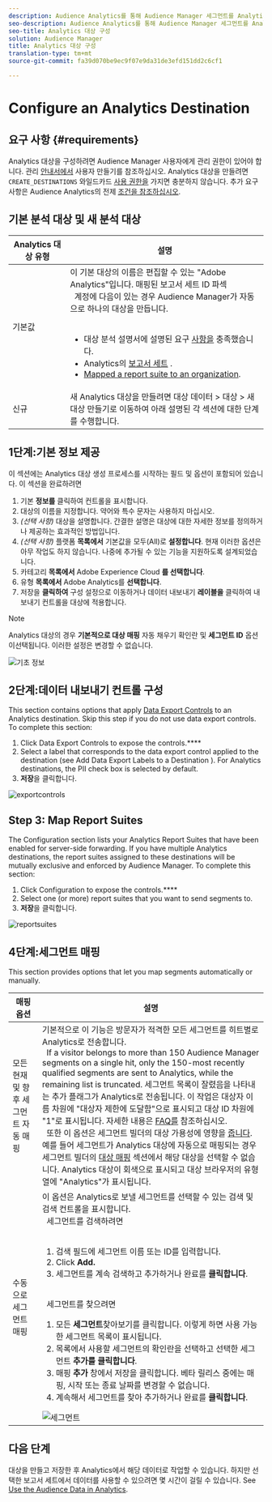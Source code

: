 ```yaml
---
description: Audience Analytics를 통해 Audience Manager 세그먼트를 Analytics에 보낼 수 있습니다. 이 기능을 사용하려면 Analytics 대상을 만들고 세그먼트를 Audience Manager의 대상에 매핑합니다.
seo-description: Audience Analytics를 통해 Audience Manager 세그먼트를 Analytics에 보낼 수 있습니다. 이 기능을 사용하려면 Analytics 대상을 만들고 세그먼트를 Audience Manager의 대상에 매핑합니다.
seo-title: Analytics 대상 구성
solution: Audience Manager
title: Analytics 대상 구성
translation-type: tm+mt
source-git-commit: fa39d070be9ec9f07e9da31de3efd151dd2c6cf1

---
```



# Configure an Analytics Destination

## 요구 사항 {#requirements}

Analytics 대상을 구성하려면 Audience Manager 사용자에게 관리 권한이 있어야 합니다. 관리 [안내서에서](/help/using/features/administration/administration-overview.md#create-users) 사용자 만들기를 참조하십시오. Analytics 대상을 만들려면 `CREATE_DESTINATIONS` 와일드카드 [사용 권한을](/help/using/features/administration/administration-overview.md#wild-card-permissions) 가지면 충분하지 않습니다.
추가 요구 사항은 Audience Analytics의 전제 [조건을 참조하십시오](https://marketing.adobe.com/resources/help/en_US/analytics/audiences/).

## 기본 분석 대상 및 새 분석 대상

| Analytics 대상 유형 | 설명 |
|---|---|
| 기본값 | 이 기본 대상의 이름은 편집할 수 있는 "Adobe Analytics"입니다. 매핑된 보고서 세트 ID 파섹 <br>  계정에 다음이 있는 경우 Audience Manager가 자동으로 하나의 대상을 만듭니다. <br>  <ul><li>대상 분석 설명서에 설명된 요구 [사항을](https://marketing.adobe.com/resources/help/en_US/analytics/audiences/) 충족했습니다.</li><li>Analytics의 [보고서 세트](https://marketing.adobe.com/resources/help/en_US/sc/implement/ref-reports-report-suites.html) .</li><li>[Mapped a report suite to an organization](https://marketing.adobe.com/resources/help/en_US/mcloud/report-suite-mapping.html).</li></ul> |
| 신규 | 새 Analytics 대상을 만들려면 대상 데이터 &gt; 대상 &gt; 새 대상 만들기로 이동하여 아래 설명된 각 섹션에 대한 단계를 수행합니다. |

## 1단계:기본 정보 제공

이 섹션에는 Analytics 대상 생성 프로세스를 시작하는 필드 및 옵션이 포함되어 있습니다. 이 섹션을 완료하려면

1. 기본 **정보를** 클릭하여 컨트롤을 표시합니다.
2. 대상의 이름을 지정합니다. 약어와 특수 문자는 사용하지 마십시오.
3. *(선택 사항)* 대상을 설명합니다. 간결한 설명은 대상에 대한 자세한 정보를 정의하거나 제공하는 효과적인 방법입니다.
4. *(선택 사항)* 플랫폼 **목록에서** 기본값을 모두(All)로 **설정합니다**. 현재 이러한 옵션은 아무 작업도 하지 않습니다. 나중에 추가될 수 있는 기능을 지원하도록 설계되었습니다.
5. 카테고리 **목록에서** Adobe Experience Cloud **를 선택합니다**.
6. 유형 **목록에서** Adobe Analytics를 **선택합니다**.
7. 저장을 **클릭하여** 구성 설정으로 이동하거나 데이터 내보내기 **레이블을** 클릭하여 내보내기 컨트롤을 대상에 적용합니다.

>[!NOTE]
>
>Analytics 대상의 경우 **기본적으로 대상 매핑** 자동 채우기 확인란 및 **세그먼트 ID** 옵션이선택됩니다. 이러한 설정은 변경할 수 없습니다.

![기초 정보](assets/basicinformation.png)

## 2단계:데이터 내보내기 컨트롤 구성

This section contains options that apply [Data Export Controls](/help/using/features/data-export-controls.md) to an Analytics destination. Skip this step if you do not use data export controls. To complete this section:

1. Click Data Export Controls to expose the controls.****
1. Select a label that corresponds to the data export control applied to the destination (see Add Data Export Labels to a Destination ). [](/help/using/features/destinations/add-data-export-labels.md) For Analytics destinations, the PII check box is selected by default.
1. **저장**&#x200B;을 클릭합니다.

![exportcontrols](assets/exportControls.png)

## Step 3: Map Report Suites

The Configuration section lists your Analytics Report Suites that have been enabled for server-side forwarding. If you have multiple Analytics destinations, the report suites assigned to these destinations will be mutually exclusive and enforced by Audience Manager. To complete this section:

1. Click Configuration to expose the controls.****
1. Select one (or more) report suites that you want to send segments to.
1. **저장**&#x200B;을 클릭합니다.

![reportsuites](assets/reportSuites.png)

## 4단계:세그먼트 매핑

This section provides options that let you map segments automatically or manually.

| 매핑 옵션 | 설명 |
|---|---|
| 모든 현재 및 향후 세그먼트 자동 매핑 | 기본적으로 이 기능은 방문자가 적격한 모든 세그먼트를 히트별로 Analytics로 전송합니다. <br>  If a visitor belongs to more than 150 Audience Manager segments on a single hit, only the 150-most recently qualified segments are sent to Analytics, while the remaining list is truncated. 세그먼트 목록이 잘렸음을 나타내는 추가 플래그가 Analytics로 전송됩니다. 이 작업은 대상자 이름 차원에 "대상자 제한에 도달함"으로 표시되고 대상 ID 차원에 "1"로 표시됩니다. 자세한 내용은 [FAQ를](https://marketing.adobe.com/resources/help/en_US/analytics/audiences/mc-audiences-faqs.html) 참조하십시오. <br>  또한 이 옵션은 세그먼트 빌더의 대상 가용성에 영향을 [줍니다](/help/using/features/segments/segment-builder.md). 예를 들어 세그먼트가 Analytics 대상에 자동으로 매핑되는 경우 세그먼트 빌더의 [대상 매핑](/help/using/features/segments/segment-builder.md#segment-builder-controls-destinations) 섹션에서 해당 대상을 선택할 수 없습니다. Analytics 대상이 회색으로 표시되고 대상 브라우저의 유형 열에 "Analytics"가 표시됩니다. |
| 수동으로 세그먼트 매핑 | 이 옵션은 Analytics로 보낼 세그먼트를 선택할 수 있는 검색 및 검색 컨트롤을 표시합니다. <br>  세그먼트를 검색하려면 <br>  <ol><li>검색 필드에 세그먼트 이름 또는 ID를 입력합니다.</li><li>Click <b>Add.</b></li><li>세그먼트를 계속 검색하고 추가하거나 완료를 <b>클릭합니다</b>.</li></ol><br>  세그먼트를 찾으려면 <ol><li>모든 <b>세그먼트</b>찾아보기를 클릭합니다. 이렇게 하면 사용 가능한 세그먼트 목록이 표시됩니다.</li><li>목록에서 사용할 세그먼트의 확인란을 선택하고 선택한 세그먼트 <b>추가를 클릭합니다</b>.</li><li>매핑 <b>추가</b> 창에서 저장을 클릭합니다. 베타 릴리스 중에는 매핑, 시작 또는 종료 날짜를 변경할 수 없습니다.</li><li>계속해서 세그먼트를 찾아 추가하거나 완료를 <b>클릭합니다</b>.</li></ol> ![세그먼트](assets/mapSegments.png) |

## 다음 단계

대상을 만들고 저장한 후 Analytics에서 해당 데이터로 작업할 수 있습니다. 하지만 선택한 보고서 세트에서 데이터를 사용할 수 있으려면 몇 시간이 걸릴 수 있습니다. See [Use the Audience Data in Analytics](https://marketing.adobe.com/resources/help/en_US/analytics/audiences/use-audience-data-analytics.html).

